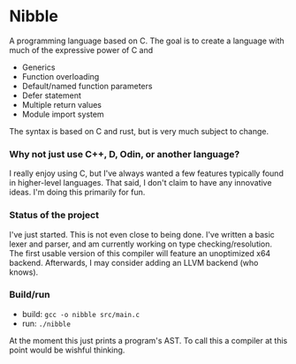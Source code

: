 # Nibble
A programming language based on C. The goal is to create a language with much of the expressive power of C and 
- Generics
- Function overloading
- Default/named function parameters
- Defer statement
- Multiple return values
- Module import system

The syntax is based on C and rust, but is very much subject to change.

### Why not just use C++, D, Odin, or another language? 
I really enjoy using C, but I've always wanted a few features typically found in higher-level languages. That said, I don't claim to have any innovative ideas. I'm doing this primarily for fun.

### Status of the project
I've just started. This is not even close to being done. I've written a basic lexer and parser, and am currently working on type checking/resolution. The first usable version of this compiler will feature an unoptimized x64 backend. Afterwards, I may consider adding an LLVM backend (who knows).

### Build/run
- build: `gcc -o nibble src/main.c`
- run: `./nibble`

At the moment this just prints a program's AST. To call this a compiler at this point would be wishful thinking.
